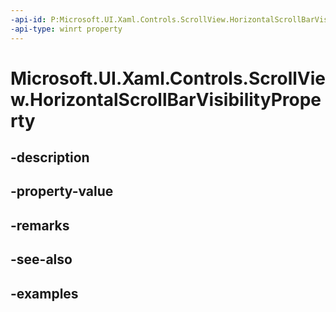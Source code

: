 ```yaml
---
-api-id: P:Microsoft.UI.Xaml.Controls.ScrollView.HorizontalScrollBarVisibilityProperty
-api-type: winrt property
---
```


# Microsoft.UI.Xaml.Controls.ScrollView.HorizontalScrollBarVisibilityProperty

<!--
public static Windows.UI.Xaml.DependencyProperty HorizontalScrollBarVisibilityProperty { get; }
-->


## -description

## -property-value

## -remarks

## -see-also

## -examples


